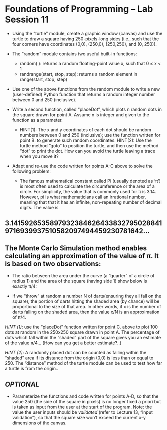 # Foundations of Programming – Lab Session 11

- Using the “turtle” module, create a graphic window (canvas) and use the turtle to draw a
square having 250-pixels-long sides (i.e., such that the four corners have coordinates
  (0,0), (250,0), (250,250), and (0, 250)).

- The “random” module contains two useful built-in functions:
  - random( ): returns a random floating-point value x, such that 0 ≤ x < 1
  - randrange(start, stop, step): returns a random element in range(start, stop, step)
- Use one of the above functions from the random module to write a new (user-defined) Python function that returns a random integer number between 0 and 250 (inclusive).

- Write a second function, called “placeDot”, which plots n random dots in the square
drawn for point A. Assume n is integer and given to the function as a parameter.
  - HINT(1): The x and y coordinates of each dot should be random numbers between 0 and
250 (inclusive); use the function written for point B. to generate such random coordinates.
HINT(2): Use the turtle method “goto” to position the turtle, and then use the method
“dot” to print the dot. How can you avoid the turtle leaving a trace when you move it?

- Adapt and re-use the code written for points A-C above to solve the following problem:
  - The famous mathematical constant called Pi (usually denoted as ‘π’) is most often used to
calculate the circumference or the area of a circle. For simplicity, the value that is commonly used
for π is 3.14. However, pi is what mathematicians call an irrational number, meaning that that it
has an infinite, non-repeating number of decimal digits. The value is

## 3.14159265358979323846264338327950288419716939937510582097494459230781642...

## The Monte Carlo Simulation method enables calculating an approximation of the value of π. It is based on two observations:

- The ratio between the area under the curve (a “quarter” of a circle of radius 1) and the area of
the square (having side 1) show below is exactly π/4:

- If we “throw” at random a number N of darts(ensuring they all fall on the square), the portion
of darts hitting the shaded area (by chance) will be proportional to the size of that area. In
other words, if x is the number of darts falling on the shaded area, then the value x/N is an approximation of π/4.

*HINT (1)*: use the “placeDot” function written for point C. above to plot 100 dots at random in
the 250x250 square drawn in point A. The percentage of dots which fall within the “shaded” part
of the square gives you an estimate of the value π/4…
(How can you get a better estimate?..)

*HINT (2)*: A randomly placed dot can be counted as falling within the “shaded” area if its distance
from the origin (0,0) is less than or equal to 250. The “distance” method of the turtle module
can be used to test how far a turtle is from the origin..

## *OPTIONAL*
- Parameterize the functions and code written for points A-D, so that the value 250 (the
side of the square in pixels) is no longer fixed a priori but is taken as input from the user
at the start of the program. Note: the value the user inputs should be *validated* (refer
to Lecture 13, “Input validation”), so that the square size won’t exceed the current x-y
dimensions of the canvas.
